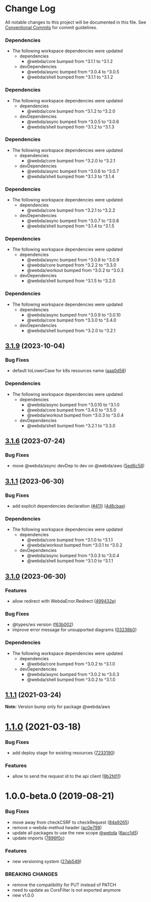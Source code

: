 # Change Log

All notable changes to this project will be documented in this file.
See [Conventional Commits](https://conventionalcommits.org) for commit guidelines.

### Dependencies

* The following workspace dependencies were updated
  * dependencies
    * @webda/core bumped from ^3.1.1 to ^3.1.2
  * devDependencies
    * @webda/async bumped from ^3.0.4 to ^3.0.5
    * @webda/shell bumped from ^3.1.1 to ^3.1.2

### Dependencies

* The following workspace dependencies were updated
  * dependencies
    * @webda/core bumped from ^3.1.2 to ^3.2.0
  * devDependencies
    * @webda/async bumped from ^3.0.5 to ^3.0.6
    * @webda/shell bumped from ^3.1.2 to ^3.1.3

### Dependencies

* The following workspace dependencies were updated
  * dependencies
    * @webda/core bumped from ^3.2.0 to ^3.2.1
  * devDependencies
    * @webda/async bumped from ^3.0.6 to ^3.0.7
    * @webda/shell bumped from ^3.1.3 to ^3.1.4

### Dependencies

* The following workspace dependencies were updated
  * dependencies
    * @webda/core bumped from ^3.2.1 to ^3.2.2
  * devDependencies
    * @webda/async bumped from ^3.0.7 to ^3.0.8
    * @webda/shell bumped from ^3.1.4 to ^3.1.5

### Dependencies

* The following workspace dependencies were updated
  * dependencies
    * @webda/async bumped from ^3.0.8 to ^3.0.9
    * @webda/core bumped from ^3.2.2 to ^3.3.0
    * @webda/workout bumped from ^3.0.2 to ^3.0.3
  * devDependencies
    * @webda/shell bumped from ^3.1.5 to ^3.2.0

### Dependencies

* The following workspace dependencies were updated
  * dependencies
    * @webda/async bumped from ^3.0.9 to ^3.0.10
    * @webda/core bumped from ^3.3.0 to ^3.4.0
  * devDependencies
    * @webda/shell bumped from ^3.2.0 to ^3.2.1

## [3.1.9](https://github.com/loopingz/webda.io/compare/aws-v3.1.8...aws-v3.1.9) (2023-10-04)


### Bug Fixes

* default toLowerCase for k8s resources name ([aaa0d58](https://github.com/loopingz/webda.io/commit/aaa0d5844f12532d2eb3a5813968a730deb4d4d0))


### Dependencies

* The following workspace dependencies were updated
  * dependencies
    * @webda/async bumped from ^3.0.10 to ^3.1.0
    * @webda/core bumped from ^3.4.0 to ^3.5.0
    * @webda/workout bumped from ^3.0.3 to ^3.0.4
  * devDependencies
    * @webda/shell bumped from ^3.2.1 to ^3.3.0

## [3.1.6](https://github.com/loopingz/webda.io/compare/aws-v3.1.5...aws-v3.1.6) (2023-07-24)


### Bug Fixes

* move @webda/async devDep to dev on @webda/aws ([5ed6c58](https://github.com/loopingz/webda.io/commit/5ed6c5865fc8ce05b57c51353e74c3ec2b6a950f))

## [3.1.1](https://github.com/loopingz/webda.io/compare/aws-v3.1.0...aws-v3.1.1) (2023-06-30)


### Bug Fixes

* add explicit dependencies declaration ([#411](https://github.com/loopingz/webda.io/issues/411)) ([4d8cbae](https://github.com/loopingz/webda.io/commit/4d8cbae4d6d31b62df98832591bc97ca77ae6a69))


### Dependencies

* The following workspace dependencies were updated
  * dependencies
    * @webda/core bumped from ^3.1.0 to ^3.1.1
    * @webda/workout bumped from ^3.0.1 to ^3.0.2
  * devDependencies
    * @webda/async bumped from ^3.0.3 to ^3.0.4
    * @webda/shell bumped from ^3.1.0 to ^3.1.1

## [3.1.0](https://github.com/loopingz/webda.io/compare/aws-v3.0.2...aws-v3.1.0) (2023-06-30)


### Features

* allow redirect with WebdaError.Redirect ([499432e](https://github.com/loopingz/webda.io/commit/499432edd2bc9b542d7551b398a8b32648f04c4e))


### Bug Fixes

* @types/ws version ([f63b002](https://github.com/loopingz/webda.io/commit/f63b0025b72f96f4282fbd30232f02164134ed5e))
* improve error message for unsupported diagrams ([03238b0](https://github.com/loopingz/webda.io/commit/03238b072ad3525ed463212fc77463f958259f90))


### Dependencies

* The following workspace dependencies were updated
  * dependencies
    * @webda/core bumped from ^3.0.2 to ^3.1.0
  * devDependencies
    * @webda/async bumped from ^3.0.2 to ^3.0.3
    * @webda/shell bumped from ^3.0.2 to ^3.1.0

## [1.1.1](https://github.com/loopingz/webda.io/compare/@webda/aws@1.1.0...@webda/aws@1.1.1) (2021-03-24)

**Note:** Version bump only for package @webda/aws





# [1.1.0](https://github.com/loopingz/webda.io/compare/@webda/aws@1.0.0...@webda/aws@1.1.0) (2021-03-18)


### Bug Fixes

* add deploy stage for existing resources ([7233190](https://github.com/loopingz/webda.io/commit/72331900f43742482bd5e9de926a78e3e027d7b8))


### Features

* allow to send the request id to the api client ([9b2fd11](https://github.com/loopingz/webda.io/commit/9b2fd111882abc5ed38f2fb651159c58c960a887))





# 1.0.0-beta.0 (2019-08-21)


### Bug Fixes

* move away from checkCSRF to checkRequest ([84a9265](https://github.com/loopingz/webda.io/commit/84a9265))
* remove x-webda-method header ([ac0e798](https://github.com/loopingz/webda.io/commit/ac0e798))
* update all packages to use the new scope [@webda](https://github.com/webda) ([6acc1d5](https://github.com/loopingz/webda.io/commit/6acc1d5))
* update imports ([7896f0c](https://github.com/loopingz/webda.io/commit/7896f0c))


### Features

* new versioning system ([27ab549](https://github.com/loopingz/webda.io/commit/27ab549))


### BREAKING CHANGES

* remove the compatibility for PUT instead of PATCH
* need to update as CorsFilter is not exported anymore
* new v1.0.0
